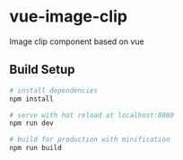 # vue-image-clip
Image clip component based on vue

## Build Setup

``` bash
# install dependencies
npm install

# serve with hot reload at localhost:8080
npm run dev

# build for production with minification
npm run build

```